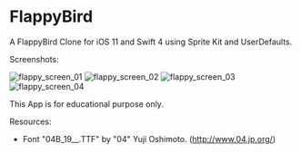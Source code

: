 # FlappyBird
A FlappyBird Clone for iOS 11 and Swift 4 using Sprite Kit and UserDefaults.

Screenshots:

![flappy_screen_01](https://cloud.githubusercontent.com/assets/20715639/19027418/42e38e6e-896b-11e6-901e-1a9d5d4f2e63.PNG)
![flappy_screen_02](https://cloud.githubusercontent.com/assets/20715639/19027420/431e8c8a-896b-11e6-99ee-771823d807ea.PNG)
![flappy_screen_03](https://cloud.githubusercontent.com/assets/20715639/19027421/43225a86-896b-11e6-94a8-5e77a873ee83.PNG)
![flappy_screen_04](https://cloud.githubusercontent.com/assets/20715639/19027419/431d1756-896b-11e6-9b60-af602524b631.PNG)

This App is for educational purpose only.


Resources:
- Font "04B_19__.TTF" by "04" Yuji Oshimoto. (http://www.04.jp.org/)
